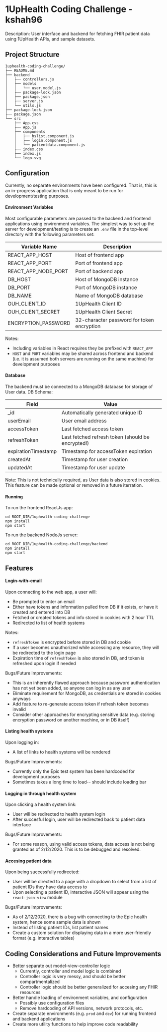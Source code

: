# 1UpHealth Coding Challenge - kshah96

Description: User interface and backend for fetching FHIR patient data using 1UpHealth APIs, and sample datasets.

## Project Structure
```
1uphealth-coding-challenge/
├── README.md
├── backend
│   ├── controllers.js
│   ├── models
│   │   └── user.model.js
│   ├── package-lock.json
│   ├── package.json
│   ├── server.js
│   └── utils.js
├── package-lock.json
├── package.json
└── src
    ├── App.css
    ├── App.js
    ├── components
    │   ├── hslist.component.js
    │   ├── login.component.js
    │   └── patientdata.component.js
    ├── index.css
    ├── index.js
    └── logo.svg
```

## Configuration

Currently, no separate environments have been configured. That is, this is an in-progress application that is only meant to be run for development/testing purposes. 

#### Environment Variables

Most configurable parameters are passed to the backend and frontend applications using environment variables. The simplest way to set up the server for development/testing is to create an `.env` file in the top-level directory with the following parameters set:

| Variable Name       | Description                                |
|---------------------|--------------------------------------------|
| REACT_APP_HOST      | Host of frontend app                       |
| REACT_APP_PORT      | Port of frontend app                       |
| REACT_APP_NODE_PORT | Port of backend app                        |
| DB_HOST             | Host of MongoDB instance                   |
| DB_PORT             | Port of MongoDB instance                   |
| DB_NAME             | Name of MongoDB database                   |
| OUH_CLIENT_ID       | 1UpHealth Client ID                        |
| OUH_CLIENT_SECRET   | 1UpHealth Client Secret                    |
| ENCRYPTION_PASSWORD | 32-character password for token encryption |

Notes:
* Including variables in React requires they be prefixed with `REACT_APP`
* `HOST` and `PORT` variables may be shared across frontend and backend (i.e. it is assumed both servers are running on the same machine) for development purposes

#### Database

The backend must be connected to a MongoDB database for storage of User data. DB Schema:

| Field               | Value                                             |
|---------------------|---------------------------------------------------|
| _id                 | Automatically generated unique ID                 |
| userEmail           | User email address                                |
| accessToken         | Last fetched access token                         |
| refreshToken        | Last fetched refresh token (should be encrypted!) |
| expirationTimestamp | Timestamp for accessToken expiration              |
| createdAt           | Timestamp for user creation                       |
| updatedAt           | Timestamp for user update                         |

Note: This is not technically required, as User data is also stored in cookies. This feature can be made optional or removed in a future iterration. 

#### Running 

To run the frontend ReactJs app: 

```
cd ROOT_DIR/1uphealth-coding-challenge
npm install
npm start
```

To run the backend NodeJs server:
```
cd ROOT_DIR/1uphealth-coding-challenge/backend
npm install
npm start
```

## Features

#### Login-with-email

Upon connecting to the web app, a user will:
* Be prompted to enter an email
* Either have tokens and information pulled from DB if it exists, or have it created and entered into DB
* Fetched or created tokens and info stored in cookies with 2 hour TTL
* Redirected to list of health systems

Notes:
* `refreshToken` is encrypted before stored in DB and cookie
* If a user becomes unauthorized while accessing any resource, they will be redirected to the login page
* Expiration time of `refreshToken` is also stored in DB, and token is refreshed upon login if needed

Bugs/Future Improvements:
* This is an inherently flawed approach because password authentication has not yet been added, so anyone can log in as any user
* Eliminate requirement for MongoDB, as credentials are stored in cookies anyways
* Add feature to re-generate access token if refresh token becomes invalid
* Consider other approaches for encrypting sensitive data (e.g. storing encryption password on another machine, or in DB itself)

#### Listing health systems
 
Upon logging in:
* A list of links to health systems will be rendered

Bugs/Future Improvements:
* Currently only the Epic test system has been hardcoded for development purposes
* Sometimes takes a long time to load-- should include loading bar

#### Logging in through health system

Upon clicking a health system link:
* User will be redirected to health system login
* After succesful login, user will be redirected back to patient data interface

Bugs/Future Improvements:
* For some reason, using valid access tokens, data access is not being granted as of 2/12/2020. This is to be debugged and resolved.

#### Accesing patient data

Upon being successfully redirected:
* User will be directed to a page with a dropdown to select from a list of patient IDs they have data access to
* Upon selecting a patient ID, interactive JSON will appear using the `react-json-view` module

Bugs/Future Improvements:
* As of 2/12/2020, there is a bug with connecting to the Epic health system, hence some sample data is shown
* Instead of listing patient IDs, list patient names
* Create a custom solution for displaying data in a more user-friendly format (e.g. interactive tables)

## Coding Considerations and Future Improvements

* Better separate out model-view-controller logic
  * Currently, controller and model logic is combined
  * Controller logic is very messy, and should be better compartmentalized
  * Controller logic should be better generalized for accesing any FHIR resources
* Better handle loading of environment variables, and configuration
  * Possibly use configuration files
  * Remove hardcoding of API versions, network protocols, etc.
* Create separate environments (e.g. `prod` and `dev`) for running frontend and backend applications
* Create more utility functions to help improve code readability
